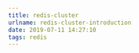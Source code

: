 ```yaml
---
title: redis-cluster
urlname: redis-cluster-introduction
date: 2019-07-11 14:27:10
tags: redis
---
```

